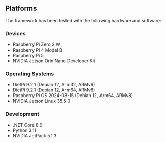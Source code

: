 ## Platforms

The framework has been tested with the following hardware and software:

### Devices
- Raspberry Pi Zero 2 W
- Raspberry Pi 4 Model B
- Raspberry Pi 5
- NVIDIA Jetson Orin Nano Developer Kit

### Operating Systems
- DietPi 9.2.1 (Debian 12, Arm32, ARMv6)
- DietPi 9.2.1 (Debian 12, Arm64, ARMv8)
- Raspberry Pi OS 2024-03-15 (Debian 12, Arm64, ARMv8)
- NVIDIA Jetson Linux 35.5.0

### Development
- .NET Core 8.0
- Python 3.11
- NVIDIA JetPack 5.1.3